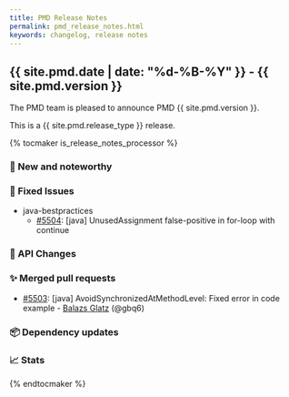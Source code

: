 ```yaml
---
title: PMD Release Notes
permalink: pmd_release_notes.html
keywords: changelog, release notes
---
```


## {{ site.pmd.date | date: "%d-%B-%Y" }} - {{ site.pmd.version }}

The PMD team is pleased to announce PMD {{ site.pmd.version }}.

This is a {{ site.pmd.release_type }} release.

{% tocmaker is_release_notes_processor %}

### 🚀 New and noteworthy

### 🐛 Fixed Issues
* java-bestpractices
  * [#5504](https://github.com/pmd/pmd/issues/5504): \[java] UnusedAssignment false-positive in for-loop with continue

### 🚨 API Changes

### ✨ Merged pull requests
<!-- content will be automatically generated, see /do-release.sh -->
* [#5503](https://github.com/pmd/pmd/pull/5503): \[java] AvoidSynchronizedAtMethodLevel: Fixed error in code example - [Balazs Glatz](https://github.com/gbq6) (@gbq6)

### 📦 Dependency updates
<!-- content will be automatically generated, see /do-release.sh -->

### 📈 Stats
<!-- content will be automatically generated, see /do-release.sh -->

{% endtocmaker %}

